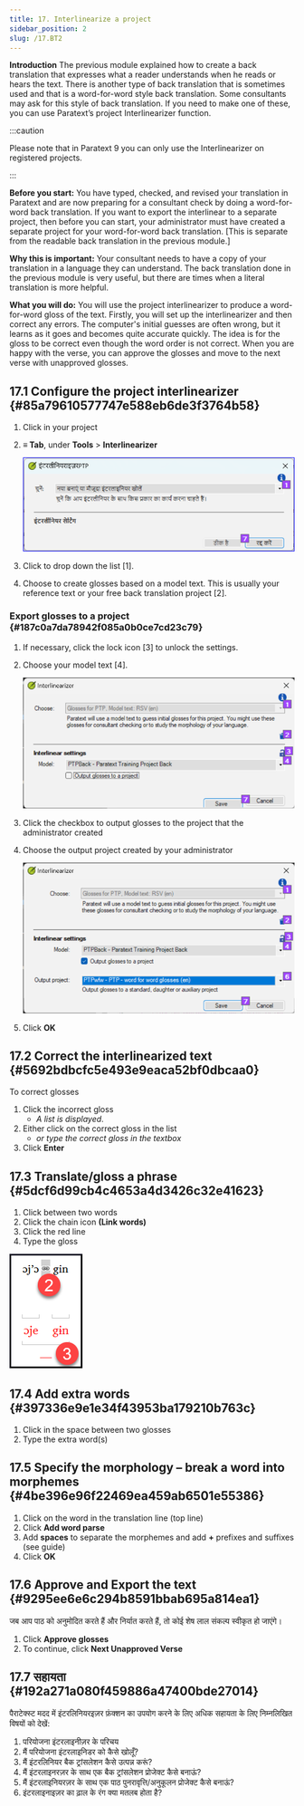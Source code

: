 ```yaml
---
title: 17. Interlinearize a project
sidebar_position: 2
slug: /17.BT2
---
```




**Introduction**  The previous module explained how to create a back translation that expresses what a reader understands when he reads or hears the text. There is another type of back translation that is sometimes used and that is a word-for-word style back translation. Some consultants may ask for this style of back translation. If you need to make one of these, you can use Paratext’s project Interlinearizer function.


:::caution

Please note that in Paratext 9 you can only use the Interlinearizer on registered projects.

:::




**Before you start:** You have typed, checked, and revised your translation in Paratext and are now preparing for a consultant check by doing a word-for-word back translation. If you want to export the interlinear to a separate project, then before you can start, your administrator must have created a separate project for your word-for-word back translation. [This is separate from the readable back translation in the previous module.]


**Why this is important:** Your consultant needs to have a copy of your translation in a language they can understand. The back translation done in the previous module is very useful, but there are times when a literal translation is more helpful.


**What you will do:** You will use the project interlinearizer to produce a word-for-word gloss of the text. Firstly, you will set up the interlinearizer and then correct any errors. The computer's initial guesses are often wrong, but it learns as it goes and becomes quite accurate quickly. The idea is for the gloss to be correct even though the word order is not correct. When you are happy with the verse, you can approve the glosses and move to the next verse with unapproved glosses.


## 17.1 Configure the project interlinearizer {#85a79610577747e588eb6de3f3764b58}

1. Click in your project
2. **≡ Tab**, under **Tools** &gt; **Interlinearizer**

    ![](./1905854111.png)

3. Click to drop down the list [1].
4. Choose to create glosses based on a model text. This is usually your reference text or your free back translation project [2].

### Export glosses to a project {#187c0a7da78942f085a0b0ce7cd23c79}

1. If necessary, click the lock icon [3] to unlock the settings.
2. Choose your model text [4].

    ![](./1443407551.png)

3. Click the checkbox to output glosses to the project that the administrator created
4. Choose the output project created by your administrator

    ![](./310119566.png)

5. Click **OK**

## 17.2 Correct the interlinearized text {#5692bdbcfc5e493e9eaca52bf0dbcaa0}


To correct glosses

1. Click the incorrect gloss
    - _A list is displayed_.
2. Either click on the correct gloss in the list
    - _or type the correct gloss in the textbox_
3. Click **Enter**

## 17.3 Translate/gloss a phrase {#5dcf6d99cb4c4653a4d3426c32e41623}


<div class='notion-row'>
<div class='notion-column' style={{width: 'calc((100% - (min(32px, 4vw) * 1)) * 0.5)'}}>


1. Click between two words
2. Click the chain icon  **(Link words)**
3. Click the red line
4. Type the gloss




</div><div className='notion-spacer'></div>

<div class='notion-column' style={{width: 'calc((100% - (min(32px, 4vw) * 1)) * 0.5)'}}>


![](./576503207.png)


</div><div className='notion-spacer'></div>
</div>

## 17.4 Add extra words {#397336e9e1e34f43953ba179210b763c}

1. Click in the space between two glosses
2. Type the extra word(s)

## 17.5 Specify the morphology – break a word into morphemes {#4be396e96f22469ea459ab6501e55386}

1. Click on the word in the translation line (top line)
2. Click **Add word parse**
3. Add **spaces** to separate the morphemes and add **+** prefixes and suffixes (see guide)
4. Click **OK**

## 17.6 Approve and Export the text {#9295ee6e6c294b8591bbab695a814ea1}


जब आप पाठ को अनुमोदित करते हैं और निर्यात करते हैं, तो कोई शेष लाल संकल्प स्वीकृत हो जाएंगे।

1. Click **Approve glosses**
2. To continue, click **Next Unapproved Verse**

## 17.7 सहायता {#192a271a080f459886a47400bde27014}


पैराटेक्स्ट मदद में इंटरलिनियरइज़र फ़ंक्शन का उपयोग करने के लिए अधिक सहायता के लिए निम्नलिखित विषयों को देखें:

1. परियोजना इंटरलाइनीज़र के परिचय
2. मैं परियोजना इंटरलाइनिडर को कैसे खोलूँ?
3. मैं इंटरलिनियर बैक ट्रांसलेशन कैसे उत्पन्न करूं?
4. मैं इंटरलाइनरज़र के साथ एक बैक ट्रांसलेशन प्रोजेक्ट कैसे बनाऊं?
5. मैं इंटरलाइनियरज़र के साथ एक पाठ पुनरावृत्ति/अनुकूलन प्रोजेक्ट कैसे बनाऊं?
6. इंटरलाइनाइज़र का ढ़ाल के रंग क्या मतलब होता है?
